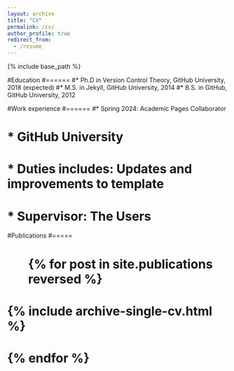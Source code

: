 ```yaml
---
layout: archive
title: "CV"
permalink: /cv/
author_profile: true
redirect_from:
  - /resume
---
```


{% include base_path %}


#Education
#======
#* Ph.D in Version Control Theory, GitHub University, 2018 (expected)
#* M.S. in Jekyll, GitHub University, 2014
#* B.S. in GitHub, GitHub University, 2012

#Work experience
#======
#* Spring 2024: Academic Pages Collaborator
#  * GitHub University
#  * Duties includes: Updates and improvements to template
#  * Supervisor: The Users


#Publications
#=====
#  <ul>{% for post in site.publications reversed %}
#    {% include archive-single-cv.html %}
#  {% endfor %}</ul>
  
  
